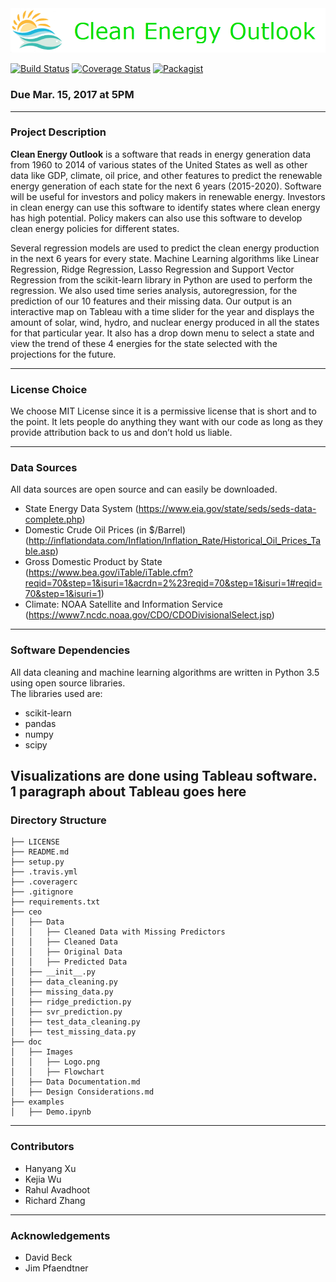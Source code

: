 <div align="center">
  <img src="doc/Images/Logo.png"><br>
</div>

[![Build Status](https://travis-ci.org/uwkejia/Clean-Energy-Outlook.svg?branch=master)](https://travis-ci.org/uwkejia/Clean-Energy-Outlook)
[![Coverage Status](https://coveralls.io/repos/github/uwkejia/Clean-Energy-Outlook/badge.svg?branch=master)](https://coveralls.io/github/uwkejia/Clean-Energy-Outlook?branch=master)
[![Packagist](https://img.shields.io/packagist/l/doctrine/orm.svg)]()

### Due Mar. 15, 2017 at 5PM
---
### Project Description
**Clean Energy Outlook** is a software that reads in energy generation data from 1960 to 2014 of various states of the United States as well as other data like GDP, climate, oil price, and other features to predict the renewable energy generation of each state for the next 6 years (2015-2020). Software will be useful for investors and policy makers in renewable energy. Investors in clean energy can use this software to identify states where clean energy has high potential. Policy makers can also use this software to develop clean energy policies for different states.  

Several regression models are used to predict the clean energy production in the next 6 years for every state. Machine Learning algorithms like Linear Regression, Ridge Regression, Lasso Regression and Support Vector Regression from the scikit-learn library in Python are used to perform the regression. We also used time series analysis, autoregression, for the prediction of our 10 features and their missing data. Our output is an interactive map on Tableau with a time slider for the year and displays the amount of solar, wind, hydro, and nuclear energy produced in all the states for that particular year. It also has a drop down menu to select a state and view the trend of these 4 energies for the state selected with the projections for the future.  

---

### License Choice
We choose MIT License since it is a permissive license that is short and to the point. It lets people do anything they want with our code as long as they provide attribution back to us and don’t hold us liable.  

---
### Data Sources
All data sources are open source and can easily be downloaded.
* State Energy Data System (https://www.eia.gov/state/seds/seds-data-complete.php)
* Domestic Crude Oil Prices (in $/Barrel) (http://inflationdata.com/Inflation/Inflation_Rate/Historical_Oil_Prices_Table.asp)
* Gross Domestic Product by State (https://www.bea.gov/iTable/iTable.cfm?reqid=70&step=1&isuri=1&acrdn=2%23reqid=70&step=1&isuri=1#reqid=70&step=1&isuri=1)
* Climate: NOAA Satellite and Information Service (https://www7.ncdc.noaa.gov/CDO/CDODivisionalSelect.jsp)
---
### Software Dependencies
All data cleaning and machine learning algorithms are written in Python 3.5 using open source libraries.  
The libraries used are:
* scikit-learn  
* pandas  
* numpy
* scipy

Visualizations are done using Tableau software.
1 paragraph about Tableau goes here
---
### Directory Structure
```
├── LICENSE
├── README.md
├── setup.py
├── .travis.yml
├── .coveragerc
├── .gitignore
├── requirements.txt
├── ceo
│   ├── Data
│   │   ├── Cleaned Data with Missing Predictors
│   │   ├── Cleaned Data
│   │   ├── Original Data
│   │   ├── Predicted Data
│   ├── __init__.py
│   ├── data_cleaning.py
│   ├── missing_data.py
│   ├── ridge_prediction.py
│   ├── svr_prediction.py
│   ├── test_data_cleaning.py
│   ├── test_missing_data.py
├── doc
│   ├── Images
│   │   ├── Logo.png
│   │   ├── Flowchart
│   ├── Data Documentation.md
│   ├── Design Considerations.md
├── examples
│   ├── Demo.ipynb
```
---
### Contributors
* Hanyang Xu
* Kejia Wu
* Rahul Avadhoot
* Richard Zhang
---
### Acknowledgements
* David Beck
* Jim Pfaendtner
